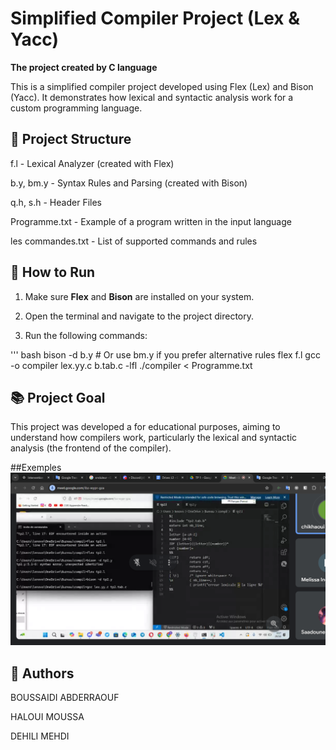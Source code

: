 # Simplified Compiler Project (Lex & Yacc)

**The project created by C language** 

This is a simplified compiler project developed using  Flex (Lex) and Bison (Yacc). It demonstrates how lexical and syntactic analysis work for a custom programming language.

## 📁 Project Structure

f.l - Lexical Analyzer (created with Flex)

b.y, bm.y - Syntax Rules and Parsing (created with Bison)

q.h, s.h - Header Files

Programme.txt - Example of a program written in the input language

les commandes.txt - List of supported commands and rules

## 🚀 How to Run

1. Make sure **Flex** and **Bison** are installed on your system.

2. Open the terminal and navigate to the project directory.

3. Run the following commands:

''' bash
bison -d b.y      # Or use bm.y if you prefer alternative rules
flex f.l
gcc -o compiler lex.yy.c b.tab.c -lfl
./compiler < Programme.txt


## 📚 Project Goal

This project was developed a for educational purposes, aiming to understand how compilers work, particularly the lexical and syntactic analysis (the frontend of the compiler).

##Exemples
![Exemple photo](https://github.com/Raouf-RB/Simple-compiler-project/blob/6d49ae81a338eef9d84cf5a26ea8fe2b239ac125/Compiler-project-test.png)


## 👥 Authors

BOUSSAIDI ABDERRAOUF

HALOUI MOUSSA

DEHILI MEHDI
